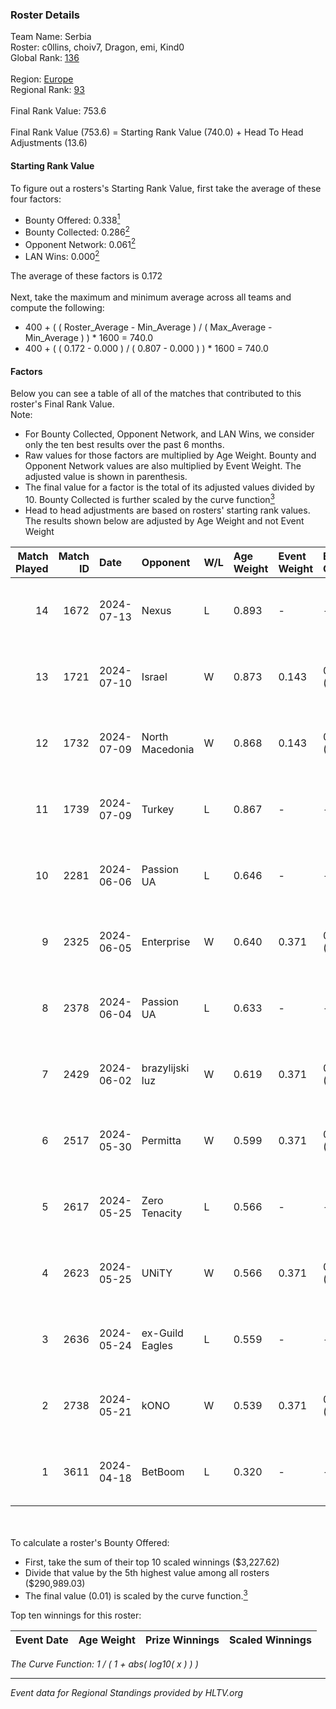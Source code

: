 ### Roster Details<br />
Team Name: Serbia<br />
Roster: c0llins, choiv7, Dragon, emi, Kind0<br />
Global Rank: [136](../../standings_global_2024_08_28.md)<br />
<br />
Region: [Europe]( ../../standings_europe_2024_08_28.md)<br />
Regional Rank: [93]( ../../standings_europe_2024_08_28.md)<br />
<br />
Final Rank Value:  753.6<br />
<br />
Final Rank Value (753.6) = Starting Rank Value (740.0) + Head To Head Adjustments (13.6)<br />

#### Starting Rank Value<br />
To figure out a rosters's Starting Rank Value, first take the average of these four factors:<br />
- Bounty Offered: 0.338[<sup>1</sup>](#table2)
- Bounty Collected: 0.286[<sup>2</sup>](#table1)
- Opponent Network: 0.061[<sup>2</sup>](#table1)
- LAN Wins: 0.000[<sup>2</sup>](#table1)

The average of these factors is 0.172<br />
<br />
Next, take the maximum and minimum average across all teams and compute the following:<br />
- 400 + ( ( Roster_Average - Min_Average ) / ( Max_Average - Min_Average ) ) * 1600 = 740.0
- 400 + ( ( 0.172 - 0.000 ) / ( 0.807 - 0.000 ) ) * 1600 = 740.0


#### Factors<br />
Below you can see a table of all of the matches that contributed to this roster's Final Rank Value.<br />
Note:<br />

- For Bounty Collected, Opponent Network, and LAN Wins, we consider only the ten best results over the past 6 months.
- Raw values for those factors are multiplied by Age Weight. Bounty and Opponent Network values are also multiplied by Event Weight. The adjusted value is shown in parenthesis.
- The final value for a factor is the total of its adjusted values divided by 10. Bounty Collected is further scaled by the curve function[<sup>3</sup>](#curveFunction)
- Head to head adjustments are based on rosters' starting rank values. The results shown below are adjusted by Age Weight and not Event Weight
<span id="table1"></span><br />


| Match Played | Match ID | Date       | Opponent        | W/L | Age Weight | Event Weight | Bounty Collected | Opponent Network | LAN Wins  | H2H Adj. | Roster                              |
| -: | -: | :- | :- | :- | :- | :- | :- | :- | :- | -: | :- |
|           14 |     1672 | 2024-07-13 | Nexus           | L   | 0.893      | -            | -                | -                | -         |   -15.00 | c0llins, choiv7, Dragon, emi, Kind0 |
|           13 |     1721 | 2024-07-10 | Israel          | W   | 0.873      | 0.143        | 0.000 (0.000)    | 0.031 (0.004)    | 0 (0.000) |     3.11 | c0llins, Dragon, emi, Kind0, VLDN   |
|           12 |     1732 | 2024-07-09 | North Macedonia | W   | 0.868      | 0.143        | 0.000 (0.000)    | 0.000 (0.000)    | 0 (0.000) |     3.13 | c0llins, choiv7, Dragon, emi, Kind0 |
|           11 |     1739 | 2024-07-09 | Turkey          | L   | 0.867      | -            | -                | -                | -         |   -21.80 | c0llins, choiv7, Dragon, emi, Kind0 |
|           10 |     2281 | 2024-06-06 | Passion UA      | L   | 0.646      | -            | -                | -                | -         |    -3.82 | aidKiT, c0llins, Dragon, emi, xicoz |
|            9 |     2325 | 2024-06-05 | Enterprise      | W   | 0.640      | 0.371        | 0.045 (0.011)    | 0.713 (0.169)    | 0 (0.000) |    13.91 | aidKiT, c0llins, Dragon, emi, VLDN  |
|            8 |     2378 | 2024-06-04 | Passion UA      | L   | 0.633      | -            | -                | -                | -         |    -3.45 | aidKiT, c0llins, Dragon, emi, xicoz |
|            7 |     2429 | 2024-06-02 | brazylijski luz | W   | 0.619      | 0.371        | 0.007 (0.002)    | 0.179 (0.041)    | 0 (0.000) |    10.46 | aidKiT, c0llins, Dragon, emi, xicoz |
|            6 |     2517 | 2024-05-30 | Permitta        | W   | 0.599      | 0.371        | 0.036 (0.008)    | 0.932 (0.207)    | 0 (0.000) |    13.60 | aidKiT, c0llins, Dragon, emi, xicoz |
|            5 |     2617 | 2024-05-25 | Zero Tenacity   | L   | 0.566      | -            | -                | -                | -         |    -2.51 | aidKiT, c0llins, Dragon, emi, xicoz |
|            4 |     2623 | 2024-05-25 | UNiTY           | W   | 0.566      | 0.371        | 0.030 (0.006)    | 0.402 (0.084)    | 0 (0.000) |    13.08 | aidKiT, c0llins, Dragon, emi, xicoz |
|            3 |     2636 | 2024-05-24 | ex-Guild Eagles | L   | 0.559      | -            | -                | -                | -         |    -8.16 | aidKiT, c0llins, Dragon, emi, xicoz |
|            2 |     2738 | 2024-05-21 | kONO            | W   | 0.539      | 0.371        | 0.029 (0.006)    | 0.548 (0.109)    | 0 (0.000) |    11.46 | aidKiT, c0llins, Dragon, emi, xicoz |
|            1 |     3611 | 2024-04-18 | BetBoom         | L   | 0.320      | -            | -                | -                | -         |    -0.44 | aidKiT, c0llins, Dragon, emi, xicoz |

<br />
<span id="table2"></span><br />
To calculate a roster's Bounty Offered:<br />

- First, take the sum of their top 10 scaled winnings ($3,227.62)
- Divide that value by the 5th highest value among all rosters ($290,989.03)
- The final value (0.01) is scaled by the curve function.[<sup>3</sup>](#curveFunction)

Top ten winnings for this roster:<br />

| Event Date | Age Weight | Prize Winnings | Scaled Winnings |
| :- | -: | :- | :- |


<span id="curveFunction"></span>_The Curve Function: 1 / ( 1 + abs( log10( x ) ) )_<br />

---
_Event data for Regional Standings provided by HLTV.org_<br />
